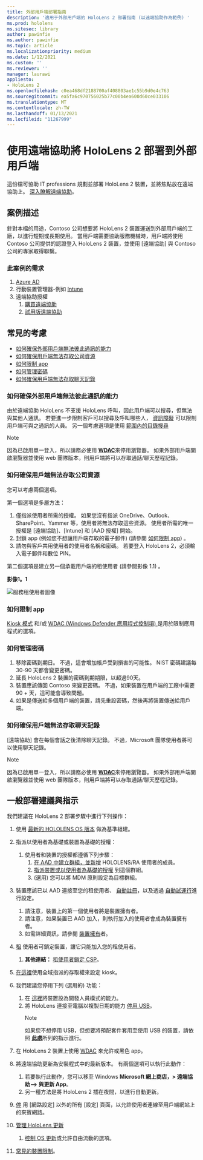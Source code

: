 ```yaml
---
title: 外部用戶端部署指南
description: '適用于外部用戶端的 HoloLens 2 部署指南 (以遠端協助作為範例) '
ms.prod: hololens
ms.sitesec: library
author: pawinfie
ms.author: pawinfie
ms.topic: article
ms.localizationpriority: medium
ms.date: 1/12/2021
ms.custom: ''
ms.reviewer: ''
manager: laurawi
appliesto:
- HoloLens 2
ms.openlocfilehash: c0ea468df2188700af408803ae1c55b9d0e4c763
ms.sourcegitcommit: ea5fa6c970756025b77c00b4ea600d60ce033106
ms.translationtype: MT
ms.contentlocale: zh-TW
ms.lasthandoff: 01/13/2021
ms.locfileid: "11267999"
---
```

# 使用遠端協助將 HoloLens 2 部署到外部用戶端

這份檔可協助 IT professions 規劃並部署 HoloLens 2 裝置，並將焦點放在遠端協助上。 [深入瞭解遠端協助](https://docs.microsoft.com/hololens/hololens2-cloud-connected-overview#learn-about-remote-assist)。

## 案例描述

針對本檔的用途，Contoso 公司想要將 HoloLens 2 裝置運送到外部用戶端的工廠，以進行短期或長期使用。 當用戶端需要協助服務機械時，用戶端將使用 Contoso 公司提供的認證登入 HoloLens 2 裝置，並使用 [遠端協助] 與 Contoso 公司的專家取得聯繫。

### 此案例的需求

1. [Azure AD](https://docs.microsoft.com/azure/active-directory/fundamentals/active-directory-whatis)
1. 行動裝置管理器-例如 [Intune](https://docs.microsoft.com/mem/intune/fundamentals/free-trial-sign-up)
1. 遠端協助授權
    1. [購買遠端協助](https://docs.microsoft.com/dynamics365/mixed-reality/remote-assist/buy-remote-assist)
    1. [試用版遠端協助](https://docs.microsoft.com/dynamics365/mixed-reality/remote-assist/try-remote-assist)

## 常見的考慮

- [如何確保外部用戶端無法彼此通訊的能力](#how-to-ensure-that-external-clients-do-not-have-the-ability-to-communicate-with-one-another)
- [如何確保用戶端無法存取公司資源](#how-to-ensure-that-clients-do-not-have-access-to-company-resources)
- [如何限制 app](#how-to-restrict-apps)
- [如何管理密碼](#how-to-manage-passwords)
- [如何確保用戶端無法存取聊天記錄](#how-to-ensure-that-clients-do-not-have-access-to-chat-history)

### 如何確保外部用戶端無法彼此通訊的能力

由於遠端協助 HoloLens 不支援 HoloLens 呼叫，因此用戶端可以搜尋，但無法與其他人通訊。 若要進一步限制客戶可以搜尋及呼叫哪些人，  [資訊障礙](https://docs.microsoft.com/microsoft-365/compliance/information-barriers?view=o365-worldwide) 可以限制用戶端可與之通訊的人員。 另一個考慮選項是使用 [範圍內的目錄搜尋](https://docs.microsoft.com/MicrosoftTeams/teams-scoped-directory-search)

 > [!NOTE]
> 因為已啟用單一登入，所以請務必使用 [**WDAC**](https://docs.microsoft.com/hololens/windows-defender-application-control-wdac)來停用瀏覽器。 如果外部用戶端開啟瀏覽器並使用 web 團隊版本，則用戶端將可以存取通話/聊天歷程記錄。

### 如何確保用戶端無法存取公司資源

您可以考慮兩個選項。

第一個選項是多層方法：

1. 僅指派使用者所需的授權。 如果您沒有指派 OneDrive、Outlook、SharePoint、Yammer 等，使用者將無法存取這些資源。 使用者所需的唯一授權是 [遠端協助]、[Intune] 和 [AAD 授權] 開始。
1. 封鎖 app (例如您不想讓用戶端存取的電子郵件)  (請參閱 [如何限制 app](#how-to-restrict-apps)) 。
1. 請勿與客戶共用使用者的使用者名稱和密碼。 若要登入 HoloLens 2，必須輸入電子郵件和數位 PIN。

第二個選項是建立另一個承載用戶端的租使用者 (請參閱影像 1.1) 。

**影像1。1**

![服務租使用者圖像](./images/hololens-service-tenant-image.png)

### 如何限制 app

[Kiosk 模式](https://docs.microsoft.com/hololens/hololens-kiosk) 和/或 [WDAC (Windows Defender 應用程式控制項) ](https://docs.microsoft.com/hololens/windows-defender-application-control-wdac) 是用於限制應用程式的選項。

### 如何管理密碼

1. 移除密碼到期日。 不過，這會增加帳戶受到損害的可能性。 NIST 密碼建議每30-90 天都會變更密碼。
1. 延長 HoloLens 2 裝置的密碼到期期限，以超過90天。
1. 裝置應該傳回 Contoso 來變更密碼。 不過，如果裝置在用戶端的工廠中需要 90 + 天，這可能會導致問題。  
1. 如果是傳送給多個用戶端的裝置，請先重設密碼，然後再將裝置傳送給用戶端。

### 如何確保用戶端無法存取聊天記錄

[遠端協助] 會在每個會話之後清除聊天記錄。 不過，Microsoft 團隊使用者將可以使用聊天記錄。

> [!NOTE]
> 因為已啟用單一登入，所以請務必使用 [**WDAC**](https://docs.microsoft.com/hololens/windows-defender-application-control-wdac)來停用瀏覽器。 如果外部用戶端開啟瀏覽器並使用 web 團隊版本，則用戶端將可以存取通話/聊天歷程記錄。

## 一般部署建議與指示

我們建議在 HoloLens 2 部署步驟中進行下列操作：

1. 使用 [最新的 HOLOLENS OS 版本](https://aka.ms/hololens2download) 做為基準組建。
1. 指派以使用者為基礎或裝置為基礎的授權：
    1. 使用者和裝置的授權都遵循下列步驟：
        1. [在 AAD 中建立群組，並新增](https://docs.microsoft.com/azure/active-directory/fundamentals/active-directory-groups-create-azure-portal#create-a-basic-group-and-add-members) HOLOLENS/RA 使用者的成員。
        1. [指派裝置或以使用者為基礎的授權](https://docs.microsoft.com/azure/active-directory/enterprise-users/licensing-groups-assign#:~:text=In%20this%20article%201%20Assign%20the%20required%20licenses,3%20Check%20for%20license%20problems%20and%20resolve%20them) 到這個群組。
        1.  (選用) 您可以將 MDM 原則設定為目標群組。

1. 裝置應該已以 AAD 連接至您的租使用者、 [自動註冊](https://docs.microsoft.com/hololens/hololens-enroll-mdm#auto-enrollment-in-mdm)，以及透過 [自動試運行](https://docs.microsoft.com/hololens/hololens2-autopilot)進行設定。
    1. 請注意，裝置上的第一個使用者將是裝置擁有者。
    1. 請注意，如果裝置已 AAD 加入，則執行加入的使用者會成為裝置擁有者。
    1. 如需詳細資訊，請參閱 [裝置擁有](https://docs.microsoft.com/hololens/security-adminless-os#device-owner)者。
1. [租](https://docs.microsoft.com/hololens/hololens-release-notes#tenantlockdown-csp-and-autopilot) 使用者可鎖定裝置，讓它只能加入您的租使用者。
    1. **其他連結：** [租使用者鎖定 CSP](https://docs.microsoft.com/windows/client-management/mdm/tenantlockdown-csp)。
1. [在這裡](https://docs.microsoft.com/hololens/hololens-global-assigned-access-kiosk)使用全域指派的存取權來設定 kiosk。
1. 我們建議您停用下列 (選用的) 功能：
    1. 在 [這裡](https://docs.microsoft.com/windows/client-management/mdm/policy-csp-applicationmanagement#applicationmanagement-allowdeveloperunlock)將裝置設為開發人員模式的能力。
    1. 將 HoloLens 連接至電腦以複製日期的能力 [停用 USB](https://docs.microsoft.com/windows/client-management/mdm/policy-csp-connectivity#connectivity-allowusbconnection)。
       > [!NOTE]
        > 如果您不想停用 USB，但想要將預配套件套用至使用 USB 的裝置，請依照 [**此處**](https://docs.microsoft.com/windows/client-management/mdm/policy-csp-security#security-allowaddprovisioningpackage)所列的指示進行。

1. 在 HoloLens 2 裝置上使用 [WDAC](https://docs.microsoft.com/hololens/windows-defender-application-control-wdac) 來允許或黑色 app。
1. 將遠端協助更新為安裝程式中的最新版本。 有兩個選項可以執行此動作：
    1. 若要執行此動作，您可以移至 Windows **Microsoft 網上商店，> 遠端協助--> 與更新 App**。
    1. 另一種方法是將 HoloLens 2 插在夜間，以進行自動更新。
1. [停](https://docs.microsoft.com/hololens/settings-uri-list) 用 [網路設定] 以外的所有 [設定] 頁面，以允許使用者連線至用戶端網站上的來賓網路。
1. [管理 HoloLens 更新](https://docs.microsoft.com/hololens/hololens-updates)
    1. [控制 OS 更新](https://docs.microsoft.com/mem/intune/protect/windows-update-for-business-configure#create-and-assign-update-rings)或允許自由流動的選項。
1. [常見的裝置限制](https://docs.microsoft.com/hololens/hololens-common-device-restrictions)。
